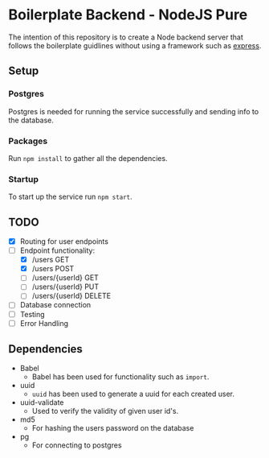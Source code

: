 # Boilerplate Backend - NodeJS Pure
The intention of this repository is to create a Node backend server that follows the boilerplate guidlines without using a framework such as [express](http://expressjs.com/).

## Setup
### Postgres
Postgres is needed for running the service successfully and sending info to the database.

### Packages
Run `npm install` to gather all the dependencies.

### Startup
To start up the service run `npm start`.

## TODO
- [x] Routing for user endpoints
- [ ] Endpoint functionality:
  - [x] /users GET
  - [x] /users POST
  - [ ] /users/{userId} GET
  - [ ] /users/{userId} PUT
  - [ ] /users/{userId} DELETE
- [ ] Database connection
- [ ] Testing
- [ ] Error Handling

## Dependencies
* Babel
  * Babel has been used for functionality such as `import`.
* uuid
  * `uuid` has been used to generate a uuid for each created user.
* uuid-validate
  * Used to verify the validity of given user id's.
* md5
  * For hashing the users password on the database
* pg
  * For connecting to postgres
